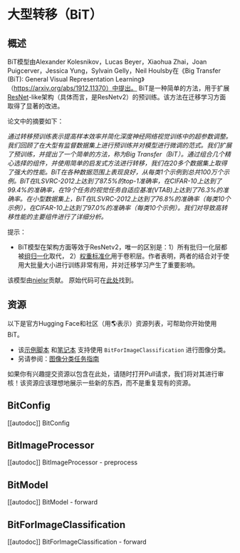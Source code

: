 <!--版权所有2022 The HuggingFace团队。保留所有权利。

根据Apache许可证2.0版（“许可证”）进行许可；除非符合许可证的规定，否则你不得使用此文件。
你可以在以下位置获取许可证的副本：

http://www.apache.org/licenses/LICENSE-2.0

除非适用的法律要求或书面同意，根据许可证分发的软件是基于“按原样”提供的，
不附带任何明示或暗示的担保或条件。有关许可证下的特定语言，请参阅许可证。

⚠️注意，此文件是以Markdown格式编写的，但包含特定的语法，
用于我们的doc-builder（类似于MDX），可能无法在你的Markdown查看器中正确呈现。

-->

# 大型转移（BiT）

## 概述

BiT模型由Alexander Kolesnikov，Lucas Beyer，Xiaohua Zhai，Joan Puigcerver，Jessica Yung，Sylvain Gelly，Neil Houlsby在《Big Transfer (BiT): General Visual Representation Learning》（https://arxiv.org/abs/1912.11370）中提出。
BiT是一种简单的方法，用于扩展[ResNet](resnet)-like架构（具体而言，是ResNetv2）的预训练。该方法在迁移学习方面取得了显著的改进。

论文中的摘要如下：

*通过转移预训练表示提高样本效率并简化深度神经网络视觉训练中的超参数调整。我们回顾了在大型有监督数据集上进行预训练并对模型进行微调的范式。我们扩展了预训练，并提出了一个简单的方法，称为Big Transfer（BiT）。通过组合几个精心选择的组件，并使用简单的启发式方法进行转移，我们在20多个数据集上取得了强大的性能。BiT在各种数据范围上表现良好，从每类1个示例到总共100万个示例。BiT在ILSVRC-2012上达到了87.5%的top-1准确率，在CIFAR-10上达到了99.4%的准确率，在19个任务的视觉任务自适应基准(VTAB)上达到了76.3%的准确率。在小型数据集上，BiT在ILSVRC-2012上达到了76.8%的准确率（每类10个示例），在CIFAR-10上达到了97.0%的准确率（每类10个示例）。我们对导致高转移性能的主要组件进行了详细分析。*

提示：

- BiT模型在架构方面等效于ResNetv2，唯一的区别是：1）所有批归一化层都被[组归一化](https://arxiv.org/abs/1803.08494)取代，
2）[权重标准化](https://arxiv.org/abs/1903.10520)用于卷积层。作者表明，两者的结合对于使用大批量大小进行训练非常有用，并对迁移学习产生了重要影响。

该模型由[nielsr](https://huggingface.co/nielsr)贡献。
原始代码可在[此处](https://github.com/google-research/big_transfer)找到。

## 资源

以下是官方Hugging Face和社区（用🌎表示）资源列表，可帮助你开始使用BiT。

<PipelineTag pipeline="image-classification"/>

- 该[示例脚本](https://github.com/huggingface/transformers/tree/main/examples/pytorch/image-classification) 和[笔记本](https://colab.research.google.com/github/huggingface/notebooks/blob/main/examples/image_classification.ipynb) 支持使用 `BitForImageClassification` 进行图像分类。
- 另请参阅：[图像分类任务指南](../tasks/image_classification)

如果你有兴趣提交资源以包含在此处，请随时打开Pull请求，我们将对其进行审核！该资源应该理想地展示一些新的东西，而不是重复现有的资源。

## BitConfig

[[autodoc]] BitConfig

## BitImageProcessor

[[autodoc]] BitImageProcessor
    - preprocess

## BitModel

[[autodoc]] BitModel
    - forward

## BitForImageClassification

[[autodoc]] BitForImageClassification
    - forward
